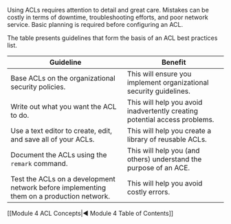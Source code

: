 Using ACLs requires attention to detail and great care. Mistakes can be costly in terms of downtime, troubleshooting efforts, and poor network service. Basic planning is required before configuring an ACL.

The table presents guidelines that form the basis of an ACL best practices list.

| **Guideline**                                                                            | **Benefit**                                                                |
| ---------------------------------------------------------------------------------------- | -------------------------------------------------------------------------- |
| Base ACLs on the organizational security policies.                                       | This will ensure you implement organizational security guidelines.         |
| Write out what you want the ACL to do.                                                   | This will help you avoid inadvertently creating potential access problems. |
| Use a text editor to create, edit, and save all of your ACLs.                            | This will help you create a library of reusable ACLs.                      |
| Document the ACLs using the `remark` command.                                            | This will help you (and others) understand the purpose of an ACE.          |
| Test the ACLs on a development network before implementing them on a production network. | This will help you avoid costly errors.                                    |

[[Module 4 ACL Concepts|◀ Module 4 Table of Contents]]